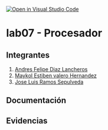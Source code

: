 [![Open in Visual Studio Code](https://classroom.github.com/assets/open-in-vscode-2e0aaae1b6195c2367325f4f02e2d04e9abb55f0b24a779b69b11b9e10269abc.svg)](https://classroom.github.com/online_ide?assignment_repo_id=19642134&assignment_repo_type=AssignmentRepo)
# lab07 - Procesador

## Integrantes
1. [Andres Felipe Diaz Lancheros](https://github.com/felipelan5)
2. [Maykol Estiben valero Hernandez](https://github.com/Maykolelmejor)
3. [Jose Luis Ramos Sepulveda](https://github.com/JOSELRAMOSS)

## Documentación


## Evidencias
